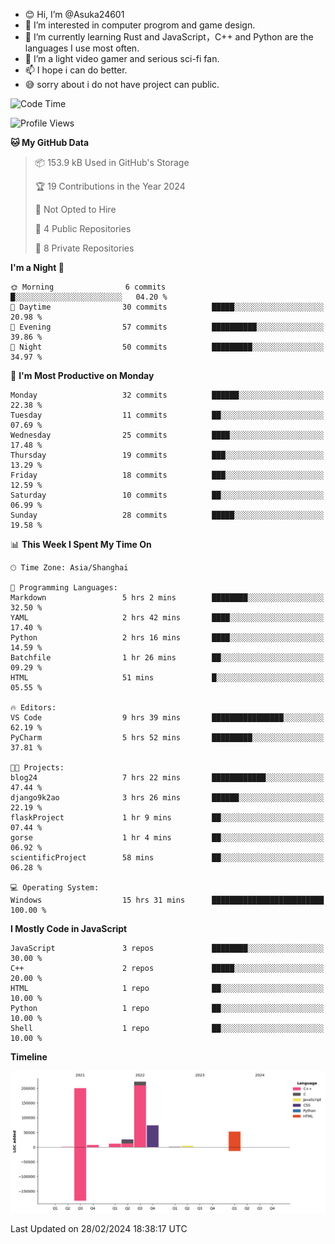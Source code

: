 - 😊 Hi, I’m @Asuka24601
- 👀 I’m interested in computer progrom and game design.
- 🌱 I’m currently learning Rust and JavaScript，C++ and Python are the languages I use most often.
- 💞️ I’m a light video gamer and serious sci-fi fan.
- 📫 I hope i can do better.
- 😅 sorry about i do not have project can public.

<!--START_SECTION:waka-->
![Code Time](http://img.shields.io/badge/Code%20Time-507%20hrs%201%20min-blue)

![Profile Views](http://img.shields.io/badge/Profile%20Views-0-blue)

**🐱 My GitHub Data** 

> 📦 153.9 kB Used in GitHub's Storage 
 > 
> 🏆 19 Contributions in the Year 2024
 > 
> 🚫 Not Opted to Hire
 > 
> 📜 4 Public Repositories 
 > 
> 🔑 8 Private Repositories 
 > 
**I'm a Night 🦉** 

```text
🌞 Morning                6 commits           █░░░░░░░░░░░░░░░░░░░░░░░░   04.20 % 
🌆 Daytime                30 commits          █████░░░░░░░░░░░░░░░░░░░░   20.98 % 
🌃 Evening                57 commits          ██████████░░░░░░░░░░░░░░░   39.86 % 
🌙 Night                  50 commits          █████████░░░░░░░░░░░░░░░░   34.97 % 
```
📅 **I'm Most Productive on Monday** 

```text
Monday                   32 commits          ██████░░░░░░░░░░░░░░░░░░░   22.38 % 
Tuesday                  11 commits          ██░░░░░░░░░░░░░░░░░░░░░░░   07.69 % 
Wednesday                25 commits          ████░░░░░░░░░░░░░░░░░░░░░   17.48 % 
Thursday                 19 commits          ███░░░░░░░░░░░░░░░░░░░░░░   13.29 % 
Friday                   18 commits          ███░░░░░░░░░░░░░░░░░░░░░░   12.59 % 
Saturday                 10 commits          ██░░░░░░░░░░░░░░░░░░░░░░░   06.99 % 
Sunday                   28 commits          █████░░░░░░░░░░░░░░░░░░░░   19.58 % 
```


📊 **This Week I Spent My Time On** 

```text
🕑︎ Time Zone: Asia/Shanghai

💬 Programming Languages: 
Markdown                 5 hrs 2 mins        ████████░░░░░░░░░░░░░░░░░   32.50 % 
YAML                     2 hrs 42 mins       ████░░░░░░░░░░░░░░░░░░░░░   17.40 % 
Python                   2 hrs 16 mins       ████░░░░░░░░░░░░░░░░░░░░░   14.59 % 
Batchfile                1 hr 26 mins        ██░░░░░░░░░░░░░░░░░░░░░░░   09.29 % 
HTML                     51 mins             █░░░░░░░░░░░░░░░░░░░░░░░░   05.55 % 

🔥 Editors: 
VS Code                  9 hrs 39 mins       ████████████████░░░░░░░░░   62.19 % 
PyCharm                  5 hrs 52 mins       █████████░░░░░░░░░░░░░░░░   37.81 % 

🐱‍💻 Projects: 
blog24                   7 hrs 22 mins       ████████████░░░░░░░░░░░░░   47.44 % 
django9k2ao              3 hrs 26 mins       ██████░░░░░░░░░░░░░░░░░░░   22.19 % 
flaskProject             1 hr 9 mins         ██░░░░░░░░░░░░░░░░░░░░░░░   07.44 % 
gorse                    1 hr 4 mins         ██░░░░░░░░░░░░░░░░░░░░░░░   06.92 % 
scientificProject        58 mins             ██░░░░░░░░░░░░░░░░░░░░░░░   06.28 % 

💻 Operating System: 
Windows                  15 hrs 31 mins      █████████████████████████   100.00 % 
```

**I Mostly Code in JavaScript** 

```text
JavaScript               3 repos             ████████░░░░░░░░░░░░░░░░░   30.00 % 
C++                      2 repos             █████░░░░░░░░░░░░░░░░░░░░   20.00 % 
HTML                     1 repo              ██░░░░░░░░░░░░░░░░░░░░░░░   10.00 % 
Python                   1 repo              ██░░░░░░░░░░░░░░░░░░░░░░░   10.00 % 
Shell                    1 repo              ██░░░░░░░░░░░░░░░░░░░░░░░   10.00 % 
```



**Timeline**

![Lines of Code chart](https://raw.githubusercontent.com/Asuka24601/Asuka24601/main/assets/bar_graph.png)


 Last Updated on 28/02/2024 18:38:17 UTC
<!--END_SECTION:waka-->
